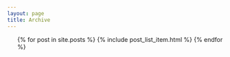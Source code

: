 ```yaml
---
layout: page
title: Archive
---
```


<ul class="archive-list">
  {% for post in site.posts %}
    {% include post_list_item.html %}
  {% endfor %}
</ul>
